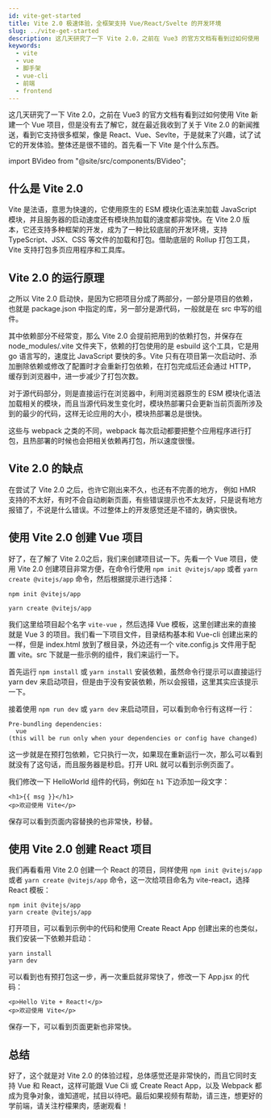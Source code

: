 ```yaml
---
id: vite-get-started
title: Vite 2.0 极速体验，全框架支持 Vue/React/Svelte 的开发环境
slug: ../vite-get-started
description: 这几天研究了一下 Vite 2.0，之前在 Vue3 的官方文档有看到过如何使用 Vite 新建一个 Vue 项目，但是没有去了解它，就在最近我收到了关于 Vite 2.0 的新闻推送，看到它支持很多框架，像是 React、Vue、Sevlte，于是就来了兴趣，试了试它的开发体验。整体还是很不错的。首先看一下 Vite 是个什么东西。
keywords:
  - vite
  - vue
  - 脚手架
  - vue-cli
  - 前端
  - frontend
---
```


这几天研究了一下 Vite 2.0，之前在 Vue3 的官方文档有看到过如何使用 Vite 新建一个 Vue 项目，但是没有去了解它，就在最近我收到了关于 Vite 2.0 的新闻推送，看到它支持很多框架，像是 React、Vue、Sevlte，于是就来了兴趣，试了试它的开发体验。整体还是很不错的。首先看一下 Vite 是个什么东西。

import BVideo from "@site/src/components/BVideo";

<BVideo src="//player.bilibili.com/player.html?aid=929383659&bvid=BV1CK4y1S7aw&cid=306339485&page=1"/>

## 什么是 Vite 2.0

Vite 是法语，意思为快速的，它使用原生的 ESM 模块化语法来加载 JavaScript 模块，并且服务器的启动速度还有模块热加载的速度都非常快。在 Vite 2.0 版本，它还支持多种框架的开发，成为了一种比较底层的开发环境，支持 TypeScript、JSX、CSS 等文件的加载和打包。借助底层的 Rollup 打包工具，Vite 支持打包多页应用程序和工具库。

## Vite 2.0 的运行原理

之所以 Vite 2.0 启动快，是因为它把项目分成了两部分，一部分是项目的依赖，也就是 package.json 中指定的库，另一部分是源代码，一般就是在 src 中写的组件。

其中依赖部分不经常变，那么 Vite 2.0 会提前把用到的依赖打包，并保存在 node_modules/.vite 文件夹下，依赖的打包使用的是 esbuild 这个工具，它是用 go 语言写的，速度比 JavaScript 要快的多。Vite 只有在项目第一次启动时、添加删除依赖或修改了配置时才会重新打包依赖，在打包完成后还会通过 HTTP， 缓存到浏览器中，进一步减少了打包次数。

对于源代码部分，则是直接运行在浏览器中，利用浏览器原生的 ESM 模块化语法加载相关的模块，而且当源代码发生变化时，模块热部署只会更新当前页面所涉及到的最少的代码，这样无论应用的大小，模块热部署总是很快。

这些与 webpack 之类的不同，webpack 每次启动都要把整个应用程序进行打包，且热部署的时候也会把相关依赖再打包，所以速度很慢。

## Vite 2.0 的缺点

在尝试了 Vite 2.0 之后，也许它刚出来不久，也还有不完善的地方， 例如 HMR 支持的不太好，有时不会自动刷新页面，有些错误提示也不太友好，只是说有地方报错了，不说是什么错误。不过整体上的开发感觉还是不错的，确实很快。

## 使用 Vite 2.0 创建 Vue 项目

好了，在了解了 Vite 2.0之后，我们来创建项目试一下。先看一个 Vue 项目，使用 Vite 2.0 创建项目非常方便，在命令行使用 `npm init @vitejs/app` 或者 `yarn create @vitejs/app` 命令，然后根据提示进行选择：

```
npm init @vitejs/app

yarn create @vitejs/app
```

我们这里给项目起个名字 `vite-vue` ，然后选择 Vue 模板，这里创建出来的直接就是 Vue 3 的项目。我们看一下项目文件，目录结构基本和 Vue-cli 创建出来的一样，但是 index.html 放到了根目录，外边还有一个 vite.config.js 文件用于配置 vite。src 下就是一些示例的组件，我们来运行一下。

首先运行 `npm install` 或 `yarn install` 安装依赖，虽然命令行提示可以直接运行 yarn dev 来启动项目，但是由于没有安装依赖，所以会报错，这里其实应该提示一下。

接着使用 `npm run dev` 或 `yarn dev` 来启动项目，可以看到命令行有这样一行：

```
Pre-bundling dependencies:
  vue
(this will be run only when your dependencies or config have changed)
```

这一步就是在预打包依赖，它只执行一次，如果现在重新运行一次，那么可以看到就没有了这句话，而且服务器是秒启。打开 URL 就可以看到示例页面了。

我们修改一下 HelloWorld 组件的代码，例如在 `h1` 下边添加一段文字：

```
<h1>{{ msg }}</h1>
<p>欢迎使用 Vite</p>
```

保存可以看到页面内容替换的也非常快，秒替。

## 使用 Vite 2.0 创建 React 项目

我们再看看用 Vite 2.0 创建一个 React 的项目，同样使用 `npm init @vitejs/app` 或者 `yarn create @vitejs/app` 命令，这一次给项目命名为 vite-react，选择 React 模板：

```
npm init @vitejs/app
yarn create @vitejs/app
```

打开项目，可以看到示例中的代码和使用 Create React App 创建出来的也类似，我们安装一下依赖并启动：

```
yarn install
yarn dev
```

可以看到也有预打包这一步，再一次重启就非常快了，修改一下 App.jsx 的代码：

```
<p>Hello Vite + React!</p>
<p>欢迎使用 Vite</p>
```

保存一下，可以看到页面更新也非常快。

## 总结

好了，这个就是对 Vite 2.0 的体验过程，总体感觉还是非常快的，而且它同时支持 Vue 和 React，这样可能跟 Vue Cli 或 Create React App，以及 Webpack 都成为竞争对象，谁知道呢，拭目以待吧。最后如果视频有帮助，请三连，想更好的学前端，请关注柠檬果肉，感谢观看！